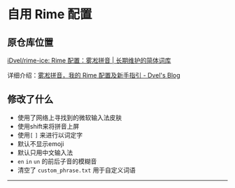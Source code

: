 # 自用 Rime 配置





## 原仓库位置

[iDvel/rime-ice: Rime 配置：雾凇拼音 | 长期维护的简体词库](https://github.com/iDvel/rime-ice)

详细介绍：[雾凇拼音，我的 Rime 配置及新手指引 - Dvel's Blog](https://dvel.me/posts/my-rime/)

## 修改了什么

- 使用了网络上寻找到的微软输入法皮肤
- 使用shift来将拼音上屏
- 使用`[` `]` 来进行以词定字
- 默认不显示emoji
- 默认只用中文输入法
- `en` `in` `un` 的前后子音的模糊音
- 清空了 `custom_phrase.txt` 用于自定义词语

---
